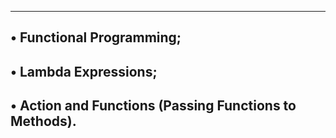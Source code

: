 ----------------------------------------------
• Functional Programming;
-------------------------------------------------------
• Lambda Expressions;
--------------------------------------------------------------
• Action and Functions (Passing Functions to Methods).
------------------------------------------------------------
